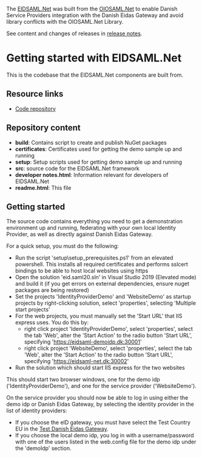The [EIDSAML.Net](https://github.com/digst/eIDASSAML.Net) was built from the [OIOSAML.Net](https://github.com/digst/OIOSAML.Net) to enable Danish Service Providers integration with the Danish Eidas Gateway and avoid library conflicts with the OIOSAML.Net Library.

See content and changes of releases in [release notes](RELEASE_NOTES.md).

# Getting started with EIDSAML.Net

This is the codebase that the EIDSAML.Net components are built from.

## Resource links

*   [Code repository](hhttps://github.com/digst/eIDASSAML.Net)

## Repository content

*   **build**: Contains script to create and publish NuGet packages
*   **certificates**: Certificates used for getting the demo sample up and running
*   **setup**: Setup scripts used for getting demo sample up and running
*   **src**: source code for the EIDSAML.Net framework
*   **developer notes.html**: Information relevant for developers of EIDSAML.Net
*   **readme.html**: This file

## Getting started

The source code contains everything you need to get a demonstration environment up and running, federating with your own local Identity Provider, as well as directly against Danish Eidas Gateway.

For a quick setup, you must do the following:

*   Run the script 'setup\setup_prerequisites.ps1' from an elevated powershell. This installs all required certificates and performs sslcert bindings to be able to host local websites using https
*   Open the solution 'eid.saml20.sln' in Visual Studio 2019 (Elevated mode) and build it (if you get errors on external dependencies, ensure nuget packages are being restored)
*   Set the projects 'IdentityProviderDemo' and 'WebsiteDemo' as startup projects by right-clicking solution, select 'properties', selecting 'Multiple start projects'
*   For the web projects, you must manually set the 'Start URL' that IIS express uses. You do this by:
    *   right click project 'IdentityProviderDemo', select 'properties', select the tab 'Web', alter the 'Start Action' to the radio button 'Start URL', specifying 'https://eidsaml-demoidp.dk:30001'
    *   right click project 'WebsiteDemo', select 'properties', select the tab 'Web', alter the 'Start Action' to the radio button 'Start URL', specifying 'https://eidsaml-net.dk:30002'
*   Run the solution which should start IIS express for the two websites

This should start two browser windows, one for the demo idp ('IdentityProviderDemo'), and one for the service provider ('WebsiteDemo').  

On the service provider you should now be able to log in using either the demo idp or Danish Eidas Gateway, by selecting the identity provider in the list of identity providers:  

* If you choose the eID gateway, you must have select the Test Country EU in the [Test Danish Eidas Gateway](https://eidasconnector.test.eid.digst.dk/).
* If you choose the local demo idp, you log in with a username/password with one of the users listed in the web.config file for the demo idp under the 'demoIdp' section.
